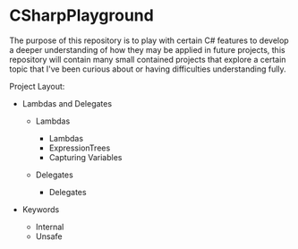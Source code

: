 # CSharpPlayground
The purpose of this repository is to play with certain C# features to develop a deeper understanding of how they may be applied in future projects, this repository will contain many small contained projects that explore a certain topic that I've been curious about or having difficulties understanding fully.

Project Layout: 
- Lambdas and Delegates
	- Lambdas
		- Lambdas
		- ExpressionTrees
		- Capturing Variables
		
	- Delegates
		- Delegates

- Keywords
	- Internal
	- Unsafe
